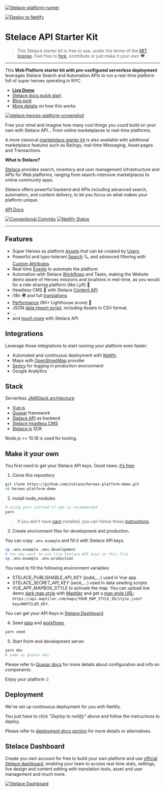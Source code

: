 [![Stelace-platform-runner](https://user-images.githubusercontent.com/12909094/59638847-c41f1900-9159-11e9-9fa5-6d7806d57c92.png)](https://stelace.com)

[![Deploy to Netlify](https://www.netlify.com/img/deploy/button.svg)](https://app.netlify.com/start/deploy?repository=https://github.com/stelace/heroes-platform-demo)

# Stelace API Starter Kit

> This Stelace starter kit is free to use, under the terms of the [MIT license](./LICENSE).
Feel free to [fork](
  https://app.netlify.com/start/deploy?repository=https://github.com/stelace/heroes-platform-demo
), contribute or just make it your own :heart:.

---

This __Web Platform starter kit with pre-configured serverless deployment__ leverages Stelace Search and Automation APIs to run a real-time platform full of super heroes operating in NYC.

- __[Live Demo](https://heroes.demo.stelace.com/s)__
- [Stelace docs quick start](https://stelace.com/docs/getting-started)
- [Blog post](https://stelace.com/blog/building-a-real-time-web-platform-from-scratch-in-one-week/)
- [More details](./HEROES.md) on how this works

[![stelace-heroes-platform-screenshot](https://user-images.githubusercontent.com/12909094/60439766-abac0580-9c13-11e9-954d-9aaa7bc6f22e.gif)](https://heroes.demo.stelace.com/s)

Free your mind and imagine how many cool things you could build on your own with Stelace API…
From online marketplaces to real-time platforms.

A more classical [marketplace starter kit](https://github.com/stelace/marketplace-demo) is also available with additional marketplace features such as Ratings, real-time Messaging, Asset pages and Transactions.

**What is Stelace?**

[Stelace](https://stelace.com/) provides search, inventory and user management infrastructure and APIs for Web platforms, ranging from search-intensive marketplaces to online community apps.

Stelace offers powerful backend and APIs including advanced search, automation, and content delivery, to let you focus on what makes your platform unique.

[API Docs](https://stelace.com/docs)

[![Conventional Commits](https://img.shields.io/badge/Conventional%20Commits-1.0.0-yellow.svg)](https://conventionalcommits.org) [![Netlify Status](https://api.netlify.com/api/v1/badges/6532f66b-bef6-40cd-963b-81f1481e3a69/deploy-status)](https://app.netlify.com/sites/stelace-heroes-platform-demo/deploys)

---

## Features

- Super Heroes as platform [Assets](https://stelace.com/docs/assets) that can be created by [Users](https://stelace.com/docs/users).
- Powerful and typo-tolerant [Search](https://stelace.com/docs/search) :mag:, and advanced filtering with [Custom Attributes](https://stelace.com/docs/assets/custom-attributes).
- Real-time [Events](https://stelace.com/docs/command/events) to automate the platform
- Automation with Stelace [Workflows](https://stelace.com/docs/command/workflows) and Tasks, making the Website demo aware of Heroes missions and locations in real-time, as you would for a ride-sharing platform (like Lyft) :traffic_light:
- Headless CMS :page_with_curl: with Stelace [Content API](https://stelace.com/docs/content)
- i18n :earth_africa: and full [translations](./docs/i18n.md)
- [Performance](./docs/performance.md) (90+ Lighthouse score) :checkered_flag:
- JSON [data import script](./docs/development-data.md), including Assets in CSV format.
- …
- and [much more](https://stelace.com) with Stelace API

## Integrations

Leverage these integrations to start running your platform even faster:

- Automated and continuous deployment with [Netlify](https://www.netlify.com/)
- Maps with [OpenStreetMap](https://www.openstreetmap.org/) provider
- [Sentry](https://sentry.io/) for logging in production environment
- Google Analytics

## Stack

Serverless [JAMStack architecture](https://jamstack.org/):

- [Vue.js](https://github.com/vuejs/vue)
- [Quasar](https://github.com/quasarframework/quasar) framework
- [Stelace API](https://stelace.com) as backend
- [Stelace headless CMS](https://stelace.com/docs/content)
- [Stelace.js](https://github.com/stelace/stelace.js) SDK

Node.js >= 10.18 is used for tooling.

## Make it your own

You first need to get your Stelace API keys. Good news: [it’s free](https://stelace.com/pricing).

1. Clone this repository

```sh
git clone https://github.com/stelace/heroes-platform-demo.git
cd heroes-platform-demo
```

2. Install node_modules

```sh
# using yarn instead of npm is recommended
yarn
```

> If you don’t have [yarn](https://yarnpkg.com/) installed, you can follow these [instructions](https://yarnpkg.com/docs/install).

3. Create environment files for development and production.

You can copy `.env.example` and fill it with Stelace API keys.

```sh
cp .env.example .env.development
# You may want to use live Stelace API keys in this file
cp .env.example .env.production
```

You need to fill the following environment variables:

- STELACE_*PUBLISHABLE_API_KEY (pubk_*...) used in Vue app
- STELACE_*SECRET_API_KEY (seck_*...) used in data seeding scripts
- VUE_APP_MAPBOX_STYLE to activate the map. You can upload live demo [dark map style](/map/darknyc.json) with [Maptiler](
  https://www.maptiler.com/cloud/
) and get a [map style URL](
  https://cloud.maptiler.com/maps/upload
): `https://api.maptiler.com/maps/YOUR_MAP_STYLE_ID/style.json?key=MAPTILER_KEY`.

You can get your API Keys in [Stelace Dashboard](https://stelace.com/dashboard).

4. Seed [data](./docs/development-data.md) and [workflows](https://stelace.com/docs/command/workflows).

```sh
yarn seed
```

5. Start front-end development server

```sh
yarn dev
# same as quasar dev
```

Please refer to [Quasar docs](https://v1.quasar-framework.org/) for more details about configuration and info on components.

Enjoy your platform :)

## Deployment

We’ve set up continuous deployment for you with Netlify.

You just have to click "_Deploy to netlify_" above and follow the instructions to deploy.

Please refer to [deployment docs section](./docs/deployment.md) for more details or alternatives.

## Stelace Dashboard

Create you own account for free to build your own platform and use [official Stelace dashboard](
  https://stelace.com
), enabling your team to access real-time stats, settings, live design and content editing with translation tools, asset and user management and much more.

[
  ![Stelace Dashboard](https://user-images.githubusercontent.com/12909094/38527674-415ac06c-3c5c-11e8-89d3-c92c3be1d377.png)
](https://stelace.com)
